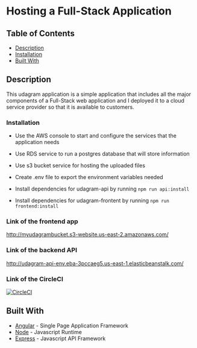 # Hosting a Full-Stack Application

## Table of Contents

* [Description](#description)
* [Installation](#installation)
* [Built With](#built-with)

## Description

This udagram application is a simple application that includes all the major components of a Full-Stack web application and I deployed it to a cloud service provider so that it is available to customers.

### Installation

- Use the AWS console to start and configure the services that the application needs

- Use RDS service to run a postgres database that will store information

- Use s3 bucket service for hosting the uploaded files

- Create .env file to export the environment variables needed

- Install dependencies for udagram-api by running `npm run api:install`

- Install dependencies for udagram-frontent by running `npm run frontend:install`

### Link of the frontend app

http://myudagrambucket.s3-website.us-east-2.amazonaws.com/

### Link of the backend API

http://udagram-api-env.eba-3pccaeg5.us-east-1.elasticbeanstalk.com/

### Link of the CircleCI

[![CircleCI](https://dl.circleci.com/status-badge/img/gh/Yasmin-Hisham/Hosting-Full-Stack-Application/tree/main.svg?style=svg)](https://dl.circleci.com/status-badge/redirect/gh/Yasmin-Hisham/Hosting-Full-Stack-Application/tree/main)

## Built With

- [Angular](https://angular.io/) - Single Page Application Framework
- [Node](https://nodejs.org) - Javascript Runtime
- [Express](https://expressjs.com/) - Javascript API Framework